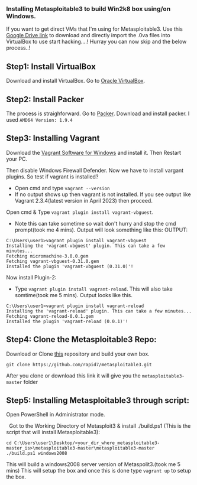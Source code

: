 ### Installing Metasploitable3 to build Win2k8 box using/on Windows.
If you want to get direct VMs that I'm using for Metasploitable3. Use this [Google Drive link](https://drive.google.com/drive/folders/1gMVka_GJBoK83rqmh53brZ97ukTtUJQZ?usp=sharing) to download and directly import the .0va files into VirtualBox to use start hacking....! Hurray you can now skip and the below process..!


## Step1: Install VirtualBox
Download and install VirtualBox. Go to [Oracle VirtualBox](https://www.virtualbox.org/wiki/Downloads).

## Step2: Install Packer
The process is straighforward. Go to [Packer](https://developer.hashicorp.com/packer/downloads). Download and install packer. I used ```AMD64 Version: 1.9.4```

## Step3: Installing Vagrant
Download the [Vagrant Software for Windows](https://developer.hashicorp.com/vagrant/downloads) and install it. Then Restart your PC.

Then disable Windows Firewall Defender.
Now we have to install vargant plugins. So test if vagrant is installed? 
* Open cmd and type ```vagrant --version```
* If no output shows up then vagrant is not installed. If you see output like Vagrant 2.3.4(latest version in April 2023) then proceed.

Open cmd & Type ```vagrant plugin install vagrant-vbguest```. 
* Note this can take sometime so wait don't hurry and stop the cmd prompt(took me 4 mins). Output will look something like this:
OUTPUT:
``` 
C:\Users\user1>vagrant plugin install vagrant-vbguest
Installing the 'vagrant-vbguest' plugin. This can take a few minutes...
Fetching micromachine-3.0.0.gem
Fetching vagrant-vbguest-0.31.0.gem
Installed the plugin 'vagrant-vbguest (0.31.0)'!
```
Now install Plugin-2: 
* Type ``` vagrant plugin install vagrant-reload ```. This will also take somtime(took me 5 mins). Output looks like this.
```
C:\Users\user1>vagrant plugin install vagrant-reload
Installing the 'vagrant-reload' plugin. This can take a few minutes...
Fetching vagrant-reload-0.0.1.gem
Installed the plugin 'vagrant-reload (0.0.1)'!
```
## Step4: Clone the Metasploitable3 Repo:
Download or Clone [this](https://github.com/rapid7/metasploitable3) repository and build your own box.
```
git clone https://github.com/rapid7/metasploitable3.git
```
After you clone or download this link it will give you the ```metasploitable3-master``` folder

## Step5: Installing Metasploitable3 through script:
Open PowerShell in Administrator mode.    

&nbsp; Got to the Working Directory of Metasploit3 & install ./build.ps1 (This is the script that will install Metasploitable3):   

``` 
cd C:\Users\user1\Desktop/<your_dir_where_metasploitable3-master_is>\metasploitable3-master\metasploitable3-master
./build.ps1 windows2008 
```
This will build a windows2008 server version of Metaspolit3.(took me 5 mins) This will setup the box and once this is done type ```vagrant up``` to setup the box.
